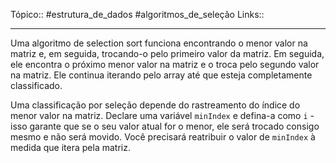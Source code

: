 Tópico:: #estrutura_de_dados #algoritmos_de_seleção 
Links::

---
Uma algoritmo de selection sort funciona encontrando o menor valor na matriz e, em seguida, trocando-o pelo primeiro valor da matriz. Em seguida, ele encontra o próximo menor valor na matriz e o troca pelo segundo valor na matriz. Ele continua iterando pelo array até que esteja completamente classificado.

Uma classificação por seleção depende do rastreamento do índice do menor valor na matriz. Declare uma variável `minIndex` e defina-a como `i` - isso garante que se o seu valor atual for o menor, ele será trocado consigo mesmo e não será movido. Você precisará reatribuir o valor de `minIndex` à medida que itera pela matriz.